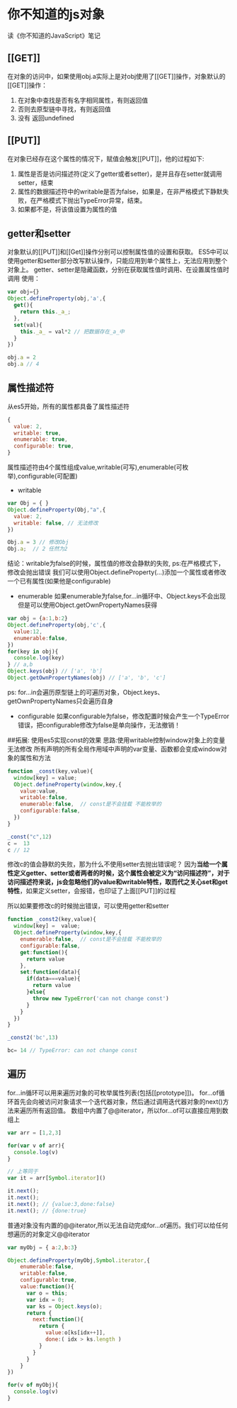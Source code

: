 # 你不知道的js对象
读《你不知道的JavaScript》笔记
## [[GET]]
在对象的访问中，如果使用obj.a实际上是对obj使用了[[GET]]操作，对象默认的[[GET]]操作：
1. 在对象中查找是否有名字相同属性，有则返回值
2. 否则去原型链中寻找，有则返回值
3. 没有 返回undefined

## [[PUT]]
在对象已经存在这个属性的情况下，赋值会触发[[PUT]]，他的过程如下:
1. 属性是否是访问描述符(定义了getter或者setter)，是并且存在setter就调用setter，结束
2. 属性的数据描述符中的writable是否为false，如果是，在非严格模式下静默失败，在严格模式下抛出TypeError异常，结束。
3. 如果都不是，将该值设置为属性的值

## getter和setter
对象默认的[[PUT]]和[[Get]]操作分别可以控制属性值的设置和获取。
ES5中可以使用getter和setter部分改写默认操作，只能应用到单个属性上，无法应用到整个对象上。
getter、setter是隐藏函数，分别在获取属性值时调用、在设置属性值时调用
使用：
```js
var obj={}
Object.defineProperty(obj,'a',{
  get(){
    return this._a_;
  },
  set(val){
    this._a_ = val*2 // 把数据存在_a_中
  }
})

obj.a = 2
obj.a // 4
```


##  属性描述符
从es5开始，所有的属性都具备了属性描述符
```javascript
{
  value: 2,
  writable: true,
  enumerable: true,
  configurable: true,
}
```
属性描述符由4个属性组成value,writable(可写),enumerable(可枚举),configurable(可配置)
- writable
```javascript
var Obj = { }
Object.defineProperty(Obj,"a",{
  value: 2,
  writable: false, // 无法修改
})

Obj.a = 3 // 修改Obj
Obj.a;  // 2 任然为2
```
结论：writable为false的时候，属性值的修改会静默的失败, ps:在严格模式下，修改会抛出错误
我们可以使用Object.defineProperty(...)添加一个属性或者修改一个已有属性(如果他是configurable)
- enumerable
如果enumerable为false,for...in循环中、Object.keys不会出现
但是可以使用Object.getOwnPropertyNames获得
```javascript
var obj = {a:1,b:2}
Object.defineProperty(obj,'c',{
  value:12,
  enumerable:false,
})
for(key in obj){
  console.log(key)
} // a,b
Object.keys(obj) // ['a', 'b']
Object.getOwnPropertyNames(obj) // ['a', 'b', 'c']
```
ps: for...in会遍历原型链上的可遍历对象，Object.keys、getOwnPropertyNames只会遍历自身
- configurable
如果configurable为false，修改配置时候会产生一个TypeError错误，把configurable修改为false是单向操作，无法撤销！

##拓展: 使用es5实现const的效果
思路:使用writable控制window对象上的变量无法修改
所有声明的所有全局作用域中声明的var变量、函数都会变成window对象的属性和方法
```javascript
function _const(key,value){
  window[key] = value;
  Object.defineProperty(window,key,{
    value:value,
    writable:false,
    enumerable:false,  // const是不会挂载 不能枚举的
    configurable:false,
  })
}

_const("c",12)
c =  13
c // 12
```
修改c的值会静默的失败，那为什么不使用setter去抛出错误呢？
因为**当给一个属性定义getter、setter或者两者的时候，这个属性会被定义为“访问描述符”，对于访问描述符来说，js会忽略他们的value和writable特性，取而代之关心set和get特性**，如果定义setter，会报错，也印证了上面[[PUT]]的过程

所以如果要修改c的时候抛出错误，可以使用getter和setter
```javascript
function _const2(key,value){
  window[key] =  value;
  Object.defineProperty(window,key,{
    enumerable:false,  // const是不会挂载 不能枚举的
    configurable:false,
    get:function(){
      return value
    },
    set:function(data){
      if(data===value){
        return value
      }else{
        throw new TypeError('can not change const')
      }
    }
  })
}

_const2('bc',13)

bc= 14 // TypeError: can not change const
```
## 遍历
for...in循环可以用来遍历对象的可枚举属性列表(包括[[prototype]])。
for...of循环首先会向被访问对象请求一个迭代器对象，然后通过调用迭代器对象的next()方法来遍历所有返回值。
数组中内置了@@iterator，所以for...of可以直接应用到数组上
```javascript
var arr = [1,2,3]

for(var v of arr){
  console.log(v)
}

// 上等同于
var it = arr[Symbol.iterator]()

it.next();
it.next();
it.next(); // {value:3,done:false}
it.next(); // {done:true}
```

普通对象没有内置的@@iterator,所以无法自动完成for...of遍历。我们可以给任何想遍历的对象定义@@iterator
```javascript
var myObj = { a:2,b:3}

Object.defineProperty(myObj,Symbol.iterator,{
    enumerable:false,
    writable:false,
    configurable:true,
    value:function(){
      var o = this;
      var idx = 0;
      var ks = Object.keys(o);
      return {
        next:function(){
          return {
            value:o[ks[idx++]],
            done:( idx > ks.length )
          }
        }
      }
    }
})

for(v of myObj){
  console.log(v)
}
```